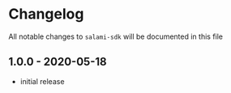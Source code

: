 # Changelog

All notable changes to `salami-sdk` will be documented in this file

## 1.0.0 - 2020-05-18

- initial release

